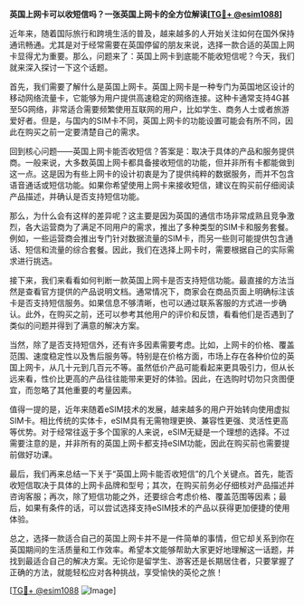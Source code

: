 **英国上网卡可以收短信吗？一张英国上网卡的全方位解读[[TG💪+ @esim1088](https://t.me/s/esim1088)]**

近年来，随着国际旅行和跨境生活的普及，越来越多的人开始关注如何在国外保持通讯畅通。尤其是对于经常需要在英国停留的朋友来说，选择一款合适的英国上网卡显得尤为重要。那么，问题来了：英国上网卡到底能不能收短信呢？今天，我们就来深入探讨一下这个话题。

首先，我们需要了解什么是英国上网卡。英国上网卡是一种专门为英国地区设计的移动网络流量卡，它能够为用户提供高速稳定的网络连接。这种卡通常支持4G甚至5G网络，非常适合需要频繁使用互联网的用户，比如学生、商务人士或者旅游爱好者。但是，与国内的SIM卡不同，英国上网卡的功能设置可能会有所不同，因此在购买之前一定要清楚自己的需求。

回到核心问题——英国上网卡能否收短信？答案是：取决于具体的产品和服务提供商。一般来说，大多数英国上网卡都具备接收短信的功能，但并非所有卡都能做到这一点。这是因为有些上网卡的设计初衷是为了提供纯粹的数据服务，而并不包含语音通话或短信功能。如果你希望使用上网卡来接收短信，建议在购买前仔细阅读产品描述，并确认是否支持短信功能。

那么，为什么会有这样的差异呢？这主要是因为英国的通信市场非常成熟且竞争激烈，各大运营商为了满足不同用户的需求，推出了多种类型的SIM卡和服务套餐。例如，一些运营商会推出专门针对数据流量的SIM卡，而另一些则可能提供包含通话、短信和流量的综合套餐。因此，我们在选择上网卡时，需要根据自己的实际需求进行挑选。

接下来，我们来看看如何判断一款英国上网卡是否支持短信功能。最直接的方法当然是查看官方提供的产品说明文档。通常情况下，商家会在商品页面上明确标注该卡是否支持短信服务。如果信息不够清晰，也可以通过联系客服的方式进一步确认。此外，在购买之前，还可以参考其他用户的评价和反馈，看看他们是否遇到了类似的问题并得到了满意的解决方案。

当然，除了是否支持短信外，还有许多因素需要考虑。比如，上网卡的价格、覆盖范围、速度稳定性以及售后服务等。特别是在价格方面，市场上存在各种价位的英国上网卡，从几十元到几百元不等。虽然低价产品可能看起来更具吸引力，但从长远来看，性价比更高的产品往往能带来更好的体验。因此，在选购时切勿只贪图便宜，而忽略了其他重要的考量因素。

值得一提的是，近年来随着eSIM技术的发展，越来越多的用户开始转向使用虚拟SIM卡。相比传统的实体卡，eSIM具有无需物理更换、兼容性更强、灵活性更高等优势。对于经常往返于多个国家的人来说，eSIM无疑是一个理想的选择。不过需要注意的是，并非所有的英国上网卡都支持eSIM功能，因此在购买前也需要提前做好功课。

最后，我们再来总结一下关于“英国上网卡能否收短信”的几个关键点。首先，能否收短信取决于具体的上网卡品牌和型号；其次，在购买前务必仔细核对产品描述并咨询客服；再次，除了短信功能之外，还要综合考虑价格、覆盖范围等因素；最后，如果有条件的话，可以尝试选择支持eSIM技术的产品以获得更加便捷的使用体验。

总之，选择一款适合自己的英国上网卡并不是一件简单的事情，但它却关系到你在英国期间的生活质量和工作效率。希望本文能够帮助大家更好地理解这一话题，并找到最适合自己的解决方案。无论你是留学生、游客还是长期居住者，只要掌握了正确的方法，就能轻松应对各种挑战，享受愉快的英伦之旅！

[[TG💪+ @esim1088](https://t.me/s/esim1088) ![Image](https://i.postimg.cc/4NQfJmqS/Snipaste-2025-05-13-00-14-12.png)]